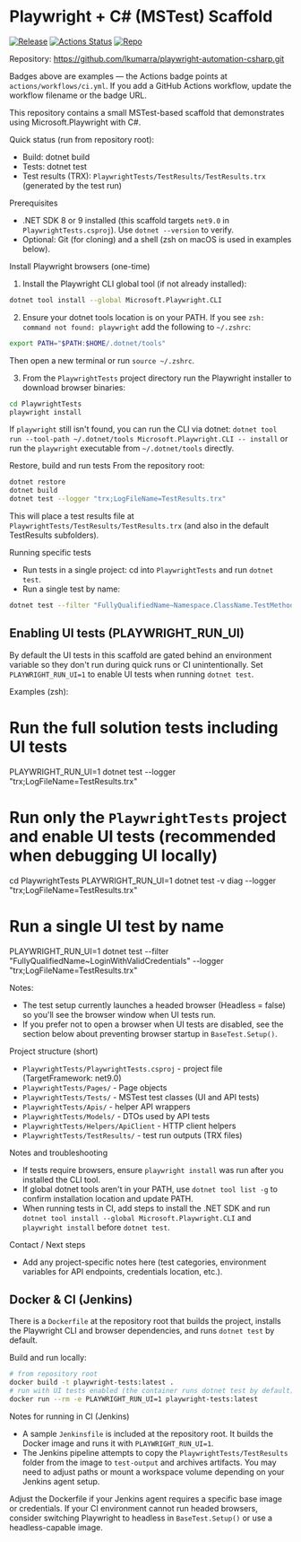 # Playwright + C# (MSTest) Scaffold

[![Release](https://img.shields.io/github/v/release/lkumarra/playwright-automation-csharp)](https://github.com/lkumarra/playwright-automation-csharp/releases) [![Actions Status](https://github.com/lkumarra/playwright-automation-csharp/actions/workflows/ci.yml/badge.svg)](https://github.com/lkumarra/playwright-automation-csharp/actions) [![Repo](https://img.shields.io/badge/repo-GitHub-blue.svg)](https://github.com/lkumarra/playwright-automation-csharp)

Repository: https://github.com/lkumarra/playwright-automation-csharp.git

Badges above are examples — the Actions badge points at `actions/workflows/ci.yml`. If you add a GitHub Actions workflow, update the workflow filename or the badge URL.

This repository contains a small MSTest-based scaffold that demonstrates using Microsoft.Playwright with C#.

Quick status (run from repository root):

- Build: dotnet build
- Tests: dotnet test
- Test results (TRX): `PlaywrightTests/TestResults/TestResults.trx` (generated by the test run)

Prerequisites
- .NET SDK 8 or 9 installed (this scaffold targets `net9.0` in `PlaywrightTests.csproj`). Use `dotnet --version` to verify.
- Optional: Git (for cloning) and a shell (zsh on macOS is used in examples below).

Install Playwright browsers (one-time)
1. Install the Playwright CLI global tool (if not already installed):

```bash
dotnet tool install --global Microsoft.Playwright.CLI
```

2. Ensure your dotnet tools location is on your PATH. If you see `zsh: command not found: playwright` add the following to `~/.zshrc`:

```bash
export PATH="$PATH:$HOME/.dotnet/tools"
```

Then open a new terminal or run `source ~/.zshrc`.

3. From the `PlaywrightTests` project directory run the Playwright installer to download browser binaries:

```bash
cd PlaywrightTests
playwright install
```

If `playwright` still isn't found, you can run the CLI via dotnet: `dotnet tool run --tool-path ~/.dotnet/tools Microsoft.Playwright.CLI -- install` or run the `playwright` executable from `~/.dotnet/tools` directly.

Restore, build and run tests
From the repository root:

```bash
dotnet restore
dotnet build
dotnet test --logger "trx;LogFileName=TestResults.trx"
```

This will place a test results file at `PlaywrightTests/TestResults/TestResults.trx` (and also in the default TestResults subfolders).

Running specific tests
- Run tests in a single project: cd into `PlaywrightTests` and run `dotnet test`.
- Run a single test by name:

```bash
dotnet test --filter "FullyQualifiedName~Namespace.ClassName.TestMethodName"
```

Enabling UI tests (PLAYWRIGHT_RUN_UI)
-----------------------------------
By default the UI tests in this scaffold are gated behind an environment variable so they don't run during quick runs or CI unintentionally. Set `PLAYWRIGHT_RUN_UI=1` to enable UI tests when running `dotnet test`.

Examples (zsh):

# Run the full solution tests including UI tests
PLAYWRIGHT_RUN_UI=1 dotnet test --logger "trx;LogFileName=TestResults.trx"

# Run only the `PlaywrightTests` project and enable UI tests (recommended when debugging UI locally)
cd PlaywrightTests
PLAYWRIGHT_RUN_UI=1 dotnet test -v diag --logger "trx;LogFileName=TestResults.trx"

# Run a single UI test by name
PLAYWRIGHT_RUN_UI=1 dotnet test --filter "FullyQualifiedName~LoginWithValidCredentials" --logger "trx;LogFileName=TestResults.trx"

Notes:
- The test setup currently launches a headed browser (Headless = false) so you'll see the browser window when UI tests run.
- If you prefer not to open a browser when UI tests are disabled, see the section below about preventing browser startup in `BaseTest.Setup()`.

Project structure (short)
- `PlaywrightTests/PlaywrightTests.csproj` - project file (TargetFramework: net9.0)
- `PlaywrightTests/Pages/` - Page objects
- `PlaywrightTests/Tests/` - MSTest test classes (UI and API tests)
- `PlaywrightTests/Apis/` - helper API wrappers
- `PlaywrightTests/Models/` - DTOs used by API tests
- `PlaywrightTests/Helpers/ApiClient` - HTTP client helpers
- `PlaywrightTests/TestResults/` - test run outputs (TRX files)

Notes and troubleshooting
- If tests require browsers, ensure `playwright install` was run after you installed the CLI tool.
- If global dotnet tools aren't in your PATH, use `dotnet tool list -g` to confirm installation location and update PATH.
- When running tests in CI, add steps to install the .NET SDK and run `dotnet tool install --global Microsoft.Playwright.CLI` and `playwright install` before `dotnet test`.

Contact / Next steps
- Add any project-specific notes here (test categories, environment variables for API endpoints, credentials location, etc.).

Docker & CI (Jenkins)
---------------------
There is a `Dockerfile` at the repository root that builds the project, installs the Playwright CLI and browser dependencies, and runs `dotnet test` by default.

Build and run locally:

```bash
# from repository root
docker build -t playwright-tests:latest .
# run with UI tests enabled (the container runs dotnet test by default)
docker run --rm -e PLAYWRIGHT_RUN_UI=1 playwright-tests:latest
```

Notes for running in CI (Jenkins)
- A sample `Jenkinsfile` is included at the repository root. It builds the Docker image and runs it with `PLAYWRIGHT_RUN_UI=1`.
- The Jenkins pipeline attempts to copy the `PlaywrightTests/TestResults` folder from the image to `test-output` and archives artifacts. You may need to adjust paths or mount a workspace volume depending on your Jenkins agent setup.

Adjust the Dockerfile if your Jenkins agent requires a specific base image or credentials. If your CI environment cannot run headed browsers, consider switching Playwright to headless in `BaseTest.Setup()` or use a headless-capable image.

